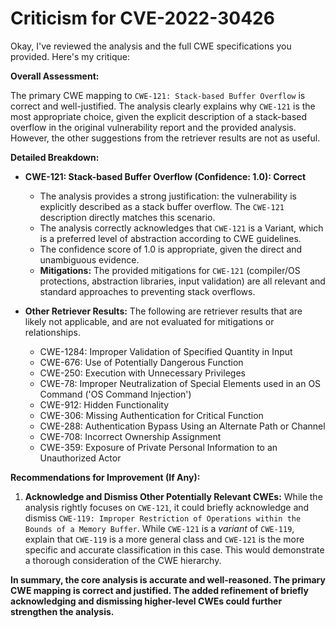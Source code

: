 # Criticism for CVE-2022-30426

Okay, I've reviewed the analysis and the full CWE specifications you provided. Here's my critique:

**Overall Assessment:**

The primary CWE mapping to `CWE-121: Stack-based Buffer Overflow` is correct and well-justified. The analysis clearly explains why `CWE-121` is the most appropriate choice, given the explicit description of a stack-based overflow in the original vulnerability report and the provided analysis. However, the other suggestions from the retriever results are not as useful.

**Detailed Breakdown:**

*   **CWE-121: Stack-based Buffer Overflow (Confidence: 1.0): Correct**
    *   The analysis provides a strong justification: the vulnerability is explicitly described as a stack buffer overflow. The `CWE-121` description directly matches this scenario.
    *   The analysis correctly acknowledges that `CWE-121` is a Variant, which is a preferred level of abstraction according to CWE guidelines.
    *   The confidence score of 1.0 is appropriate, given the direct and unambiguous evidence.
    *   **Mitigations:** The provided mitigations for `CWE-121` (compiler/OS protections, abstraction libraries, input validation) are all relevant and standard approaches to preventing stack overflows.

* **Other Retriever Results:** The following are retriever results that are likely not applicable, and are not evaluated for mitigations or relationships.
    * CWE-1284: Improper Validation of Specified Quantity in Input
    * CWE-676: Use of Potentially Dangerous Function
    * CWE-250: Execution with Unnecessary Privileges
    * CWE-78: Improper Neutralization of Special Elements used in an OS Command ('OS Command Injection')
    * CWE-912: Hidden Functionality
    * CWE-306: Missing Authentication for Critical Function
    * CWE-288: Authentication Bypass Using an Alternate Path or Channel
    * CWE-708: Incorrect Ownership Assignment
    * CWE-359: Exposure of Private Personal Information to an Unauthorized Actor

**Recommendations for Improvement (If Any):**

1.  **Acknowledge and Dismiss Other Potentially Relevant CWEs:** While the analysis rightly focuses on `CWE-121`, it could briefly acknowledge and dismiss `CWE-119: Improper Restriction of Operations within the Bounds of a Memory Buffer`. While `CWE-121` is a *variant* of `CWE-119`, explain that `CWE-119` is a more general class and `CWE-121` is the more specific and accurate classification in this case. This would demonstrate a thorough consideration of the CWE hierarchy.

**In summary, the core analysis is accurate and well-reasoned. The primary CWE mapping is correct and justified. The added refinement of briefly acknowledging and dismissing higher-level CWEs could further strengthen the analysis.**